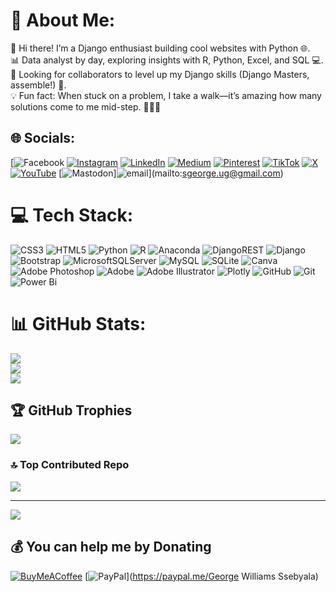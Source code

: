 # 💫 About Me:
🌟 Hi there! I’m a Django enthusiast building cool websites with Python 🌐.<br>📊 Data analyst by day, exploring insights with R, Python, Excel, and SQL 💻.<br>🤝 Looking for collaborators to level up my Django skills (Django Masters, assemble!) 🚀.<br>💡 Fun fact:  When stuck on a problem, I take a walk—it’s amazing how many solutions come to me mid-step. 🚶‍♂️💡


## 🌐 Socials:
[![Facebook](https://img.shields.io/badge/Facebook-%231877F2.svg?logo=Facebook&logoColor=white) [![Instagram](https://img.shields.io/badge/Instagram-%23E4405F.svg?logo=Instagram&logoColor=white)](https://instagram.com/@georgewilliams.ug) [![LinkedIn](https://img.shields.io/badge/LinkedIn-%230077B5.svg?logo=linkedin&logoColor=white)](https://linkedin.com/in/https://www.linkedin.com/in/george-williams-ssebyala/) [![Medium](https://img.shields.io/badge/Medium-12100E?logo=medium&logoColor=white)](https://medium.com/@https://medium.com/@JojyUg) [![Pinterest](https://img.shields.io/badge/Pinterest-%23E60023.svg?logo=Pinterest&logoColor=white)](https://pinterest.com/Jojyug) [![TikTok](https://img.shields.io/badge/TikTok-%23000000.svg?logo=TikTok&logoColor=white)](https://tiktok.com/@DidacticUG) [![X](https://img.shields.io/badge/X-black.svg?logo=X&logoColor=white)](https://x.com/@Ssebyala_G) [![YouTube](https://img.shields.io/badge/YouTube-%23FF0000.svg?logo=YouTube&logoColor=white)](https://youtube.com/@@JojyUg) [![Mastodon](https://img.shields.io/badge/-MASTODON-%232B90D9?logo=mastodon&logoColor=white)]![email](https://img.shields.io/badge/Email-D14836?logo=gmail&logoColor=white)](mailto:sgeorge.ug@gmail.com) 

# 💻 Tech Stack:
![CSS3](https://img.shields.io/badge/css3-%231572B6.svg?style=for-the-badge&logo=css3&logoColor=white) ![HTML5](https://img.shields.io/badge/html5-%23E34F26.svg?style=for-the-badge&logo=html5&logoColor=white) ![Python](https://img.shields.io/badge/python-3670A0?style=for-the-badge&logo=python&logoColor=ffdd54) ![R](https://img.shields.io/badge/r-%23276DC3.svg?style=for-the-badge&logo=r&logoColor=white) ![Anaconda](https://img.shields.io/badge/Anaconda-%2344A833.svg?style=for-the-badge&logo=anaconda&logoColor=white) ![DjangoREST](https://img.shields.io/badge/DJANGO-REST-ff1709?style=for-the-badge&logo=django&logoColor=white&color=ff1709&labelColor=gray) ![Django](https://img.shields.io/badge/django-%23092E20.svg?style=for-the-badge&logo=django&logoColor=white) ![Bootstrap](https://img.shields.io/badge/bootstrap-%238511FA.svg?style=for-the-badge&logo=bootstrap&logoColor=white) ![MicrosoftSQLServer](https://img.shields.io/badge/Microsoft%20SQL%20Server-CC2927?style=for-the-badge&logo=microsoft%20sql%20server&logoColor=white) ![MySQL](https://img.shields.io/badge/mysql-4479A1.svg?style=for-the-badge&logo=mysql&logoColor=white) ![SQLite](https://img.shields.io/badge/sqlite-%2307405e.svg?style=for-the-badge&logo=sqlite&logoColor=white) ![Canva](https://img.shields.io/badge/Canva-%2300C4CC.svg?style=for-the-badge&logo=Canva&logoColor=white) ![Adobe Photoshop](https://img.shields.io/badge/adobe%20photoshop-%2331A8FF.svg?style=for-the-badge&logo=adobe%20photoshop&logoColor=white) ![Adobe](https://img.shields.io/badge/adobe-%23FF0000.svg?style=for-the-badge&logo=adobe&logoColor=white) ![Adobe Illustrator](https://img.shields.io/badge/adobe%20illustrator-%23FF9A00.svg?style=for-the-badge&logo=adobe%20illustrator&logoColor=white) ![Plotly](https://img.shields.io/badge/Plotly-%233F4F75.svg?style=for-the-badge&logo=plotly&logoColor=white) ![GitHub](https://img.shields.io/badge/github-%23121011.svg?style=for-the-badge&logo=github&logoColor=white) ![Git](https://img.shields.io/badge/git-%23F05033.svg?style=for-the-badge&logo=git&logoColor=white) ![Power Bi](https://img.shields.io/badge/power_bi-F2C811?style=for-the-badge&logo=powerbi&logoColor=black)
# 📊 GitHub Stats:
![](https://github-readme-stats.vercel.app/api?username=GeorgewilliamsUg&theme=dark&hide_border=false&include_all_commits=false&count_private=true)<br/>
![](https://github-readme-streak-stats.herokuapp.com/?user=GeorgewilliamsUg&theme=dark&hide_border=false)<br/>
![](https://github-readme-stats.vercel.app/api/top-langs/?username=GeorgewilliamsUg&theme=dark&hide_border=false&include_all_commits=false&count_private=true&layout=compact)

## 🏆 GitHub Trophies
![](https://github-profile-trophy.vercel.app/?username=GeorgewilliamsUg&theme=radical&no-frame=false&no-bg=true&margin-w=4)

### 🔝 Top Contributed Repo
![](https://github-contributor-stats.vercel.app/api?username=GeorgewilliamsUg&limit=5&theme=dark&combine_all_yearly_contributions=true)

---
[![](https://visitcount.itsvg.in/api?id=GeorgewilliamsUg&icon=0&color=0)](https://visitcount.itsvg.in)

  ## 💰 You can help me by Donating
  [![BuyMeACoffee](https://img.shields.io/badge/Buy%20Me%20a%20Coffee-ffdd00?style=for-the-badge&logo=buy-me-a-coffee&logoColor=black)](https://buymeacoffee.com/Jojy) [![PayPal](https://img.shields.io/badge/PayPal-00457C?style=for-the-badge&logo=paypal&logoColor=white)](https://paypal.me/George Williams Ssebyala) 

  
<!-- Proudly created with GPRM ( https://gprm.itsvg.in ) -->

